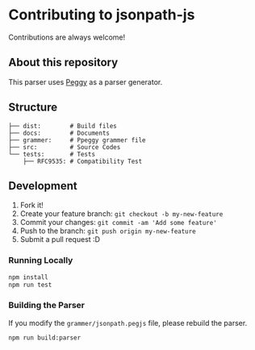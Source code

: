 # Contributing to jsonpath-js

Contributions are always welcome!

## About this repository

This parser uses [Peggy](https://peggyjs.org/) as a parser generator.

## Structure

```
├── dist:        # Build files
├── docs:        # Documents
├── grammer:     # Ppeggy grammer file
├── src:         # Source Codes
└── tests:       # Tests
    ├── RFC9535: # Compatibility Test
```

## Development

1. Fork it!
2. Create your feature branch: `git checkout -b my-new-feature`
3. Commit your changes: `git commit -am 'Add some feature'`
4. Push to the branch: `git push origin my-new-feature`
5. Submit a pull request :D

### Running Locally

```sh
npm install
npm run test
```

### Building the Parser

If you modify the `grammer/jsonpath.pegjs` file, please rebuild the parser.

```sh
npm run build:parser
```

